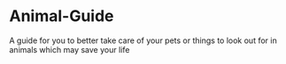 # Animal-Guide
A guide for you to better take care of your pets or things to look out for in animals which may save your life 
